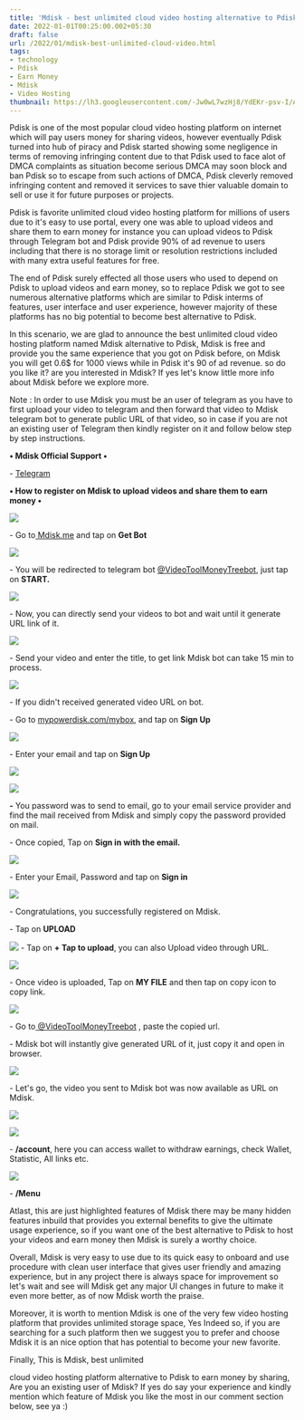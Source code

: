 ```yaml
---
title: 'Mdisk - best unlimited cloud video hosting alternative to Pdisk.'
date: 2022-01-01T00:25:00.002+05:30
draft: false
url: /2022/01/mdisk-best-unlimited-cloud-video.html
tags: 
- technology
- Pdisk
- Earn Money
- Mdisk
- Video Hosting
thumbnail: https://lh3.googleusercontent.com/-Jw0wL7wzHj8/YdEKr-psv-I/AAAAAAAAIPk/E7Mp4Qo6H58sWSkupaTLNI9cLfQgWrP2gCNcBGAsYHQ/s1600/1641089707219442-0.png
---
```


  

Pdisk is one of the most popular cloud video hosting platform on internet which will pay users money for sharing videos, however eventually Pdisk turned into hub of piracy and Pdisk started showing some negligence in terms of removing infringing content due to that Pdisk used to face alot of DMCA complaints as situation become serious DMCA may soon block and ban Pdisk so to escape from such actions of DMCA, Pdisk cleverly removed infringing content and removed it services to save thier valuable domain to sell or use it for future purposes or projects.

  

Pdisk is favorite unlimited cloud video hosting platform for millions of users due to it's easy to use portal, every one was able to upload videos and share them to earn money for instance you can upload videos to Pdisk through Telegram bot and Pdisk provide 90% of ad revenue to users including that there is no storage limit or resolution restrictions included with many extra useful features for free.

  

The end of Pdisk surely effected all those users who used to depend on Pdisk to upload videos and earn money, so to replace Pdisk we got to see numerous alternative platforms which are similar to Pdisk interms of features, user interface and user experience, however majority of these platforms has no big potential to become best alternative to Pdisk.

  

In this scenario, we are glad to announce the best unlimited cloud video hosting platform named Mdisk alternative to Pdisk, Mdisk is free and provide you the same experience that you got on Pdisk before, on Mdisk you will get 0.6$ for 1000 views while in Pdisk it's 90 of ad revenue. so do you like it? are you interested in Mdisk? If yes let's know little more info about Mdisk before we explore more.

  

Note : In order to use Mdisk you must be an user of telegram as you have to first upload your video to telegram and then forward that video to Mdisk telegram bot to generate public URL of that video, so in case if you are not an existing user of Telegram then kindly register on it and follow below step by step instructions.

**• Mdisk Official Support •**

\- [Telegram](http://t.me/mdisk_support)

  

**• How to register on Mdisk to upload videos and share them to earn money •**

 **![](https://lh3.googleusercontent.com/-mcmM069ZLBY/Yc9SEH_WvCI/AAAAAAAAINg/cMmNPXlwQWkN6GBhMTbsW9qMr6QxUpxewCNcBGAsYHQ/s1600/1640976907811467-1.png)** 

\- Go to[ ](http://t.me/%20VideoToolMoneyTreebot)[Mdisk.me](http://Mdisk.me) and tap on **Get Bot**

 **![](https://lh3.googleusercontent.com/-4gaaaDZreTQ/Yc9SC0V-wZI/AAAAAAAAINc/AqwK3b5I82YfifZ7hKj2ZJ3yg_2v826gwCNcBGAsYHQ/s1600/1640976902612047-2.png)** 

\- You will be redirected to telegram bot [@VideoToolMoneyTreebot](http://t.me/%20VideoToolMoneyTreebot), just tap on **START.**  

 **![](https://lh3.googleusercontent.com/-sgi-DBBQs3U/Yc9SBhBN2OI/AAAAAAAAINY/zCtXELD-4KAnmHkijIoxy-9Blza0iKqPwCNcBGAsYHQ/s1600/1640976896740276-3.png)** 

\- Now, you can directly send your videos to bot and wait until it generate URL link of it.

  

 ![](https://lh3.googleusercontent.com/-hxAeyrk9PUQ/Yc9SAAJSLNI/AAAAAAAAINU/W2DRhDDEIHs58VRnzAHFLYU77JncrJgMACNcBGAsYHQ/s1600/1640976890295504-4.png) 

  

\- Send your video and enter the title, to get link Mdisk bot can take 15 min to process.

  

 ![](https://lh3.googleusercontent.com/-t_oP-S9IIjs/Yc9R-vCKiVI/AAAAAAAAINQ/g34S_8ciLVswVaN-p5rQFeE3PxlG_8CdACNcBGAsYHQ/s1600/1640976885204169-5.png) 

  

  

\- If you didn't received generated video URL on bot.

  

\- Go to [mypowerdisk.com/mybox](https://www.mypowerdisk.com/mybox), and tap on **Sign Up**

 **![](https://lh3.googleusercontent.com/-eaEC2lqUy74/Yc9R9YXQb1I/AAAAAAAAINM/fI3ONE4B_rUd6fGBHliTWdnq0Si4K_JMACNcBGAsYHQ/s1600/1640976880516743-6.png)** 

\- Enter your email and tap on **Sign Up**

 **![](https://lh3.googleusercontent.com/-hm8vBSw0lpY/Yc9R8FRLJWI/AAAAAAAAINI/5V_3nPeeFTUafxcYmLhFnr1I3cfzcEO6gCNcBGAsYHQ/s1600/1640976875583821-7.png)** 

 **![](https://lh3.googleusercontent.com/-DkqmfCjoWwQ/Yc9R62XUZJI/AAAAAAAAINE/urTP1ZEqeQMvTZe9-wXwgx_1oiJ6177BACNcBGAsYHQ/s1600/1640976871198669-8.png)** 

**\-** You password was to send to email, go to your email service provider and find the mail received from Mdisk and simply copy the password provided on mail.

  

\- Once copied, Tap on **Sign in** **with the email.**

  

 ![](https://lh3.googleusercontent.com/-jsFykTHG3QU/Yc9R55VMQPI/AAAAAAAAINA/NGK_iW4GNgob0VSDnghMLkQ16nutmDVQgCNcBGAsYHQ/s1600/1640976866115447-9.png) 

  

\- Enter your Email, Password and tap on **Sign in**

 **![](https://lh3.googleusercontent.com/-np5ME-lqVO4/Yc9R4tl8ldI/AAAAAAAAIM8/bmfmFOrq5FMW36cQTdKFRTQfmaADoT5fgCNcBGAsYHQ/s1600/1640976861409515-10.png)** 

  

\- Congratulations, you successfully registered on Mdisk.

  

\- Tap on **UPLOAD**

 **![](https://lh3.googleusercontent.com/-h6LAjI9xuao/Yc9R3S5ugxI/AAAAAAAAIM4/V419TF8Knwst5eO_9sNVkuVdoF_3TxBeQCNcBGAsYHQ/s1600/1640976856797664-11.png)** \- Tap on **\+ Tap to upload**, you can also Upload video through URL.

  

 ![](https://lh3.googleusercontent.com/-Ac2hAut2q88/Yc9R2Lt6JjI/AAAAAAAAIM0/BzvNK0rK_i0791Cvt_YgWSmkiWKN6Wi7QCNcBGAsYHQ/s1600/1640976852044505-12.png) 

  

\- Once video is uploaded, Tap on **MY FILE** and then tap on copy icon to copy link.

  

 ![](https://lh3.googleusercontent.com/-taT4OudhW7c/Yc9R0yAUVoI/AAAAAAAAIMw/mgpeT0VyJJUknXKon8vvhiBiqriUE5SIACNcBGAsYHQ/s1600/1640976845933550-13.png) 

  

\- Go to[ @VideoToolMoneyTreebot](http://t.me/VideoToolMoneyTreebot) , paste the copied url.

  

\- Mdisk bot will instantly give generated URL of it, just copy it and open in browser.

  

 ![](https://lh3.googleusercontent.com/-YiNwp3ztOB0/Yc9Rze8rB4I/AAAAAAAAIMs/4bqYUAG984YRYERzlQdapXdCFoQSjsIlgCNcBGAsYHQ/s1600/1640976840785546-14.png) 

  

  

\- Let's go, the video you sent to Mdisk bot was now available as URL on Mdisk.

  

 ![](https://lh3.googleusercontent.com/--zEbmR5dPd4/Yc9RyEP4aZI/AAAAAAAAIMo/8R6k4nXBKFkw1zBSJbUvPiY429yuawMVQCNcBGAsYHQ/s1600/1640976835353022-15.png) 

  

 ![](https://lh3.googleusercontent.com/--gSd9wXfUEs/Yc9Rw0KYfzI/AAAAAAAAIMk/gtb3jmglDbI_c9chsaS9Ic31al4s6OR5gCNcBGAsYHQ/s1600/1640976830866399-16.png) 

  

  

\- **/account**, here you can access wallet to withdraw earnings, check Wallet, Statistic, All links etc.

  

 ![](https://lh3.googleusercontent.com/-RuOeHCrnePY/Yc9RvhKBehI/AAAAAAAAIMg/IbwTtDA9efsIfT1a2smD0EIkiy3E5CyiwCNcBGAsYHQ/s1600/1640976825598859-17.png) 

  

\- **/Menu**

Atlast, this are just highlighted features of Mdisk there may be many hidden features inbuild that provides you external benefits to give the ultimate usage experience, so if you want one of the best alternative to Pdisk to host your videos and earn money then Mdisk is surely a worthy choice.

  

Overall, Mdisk is very easy to use due to its quick easy to onboard and use procedure with clean user interface that gives user friendly and amazing experience, but in any project there is always space for improvement so let's wait and see will Mdisk get any major UI changes in future to make it even more better, as of now Mdisk worth the praise.

  

Moreover, it is worth to mention Mdisk is one of the very few video hosting platform that provides unlimited storage space, Yes Indeed so, if you are searching for a such platform then we suggest you to prefer and choose Mdisk it is an nice option that has potential to become your new favorite.

  

Finally, This is Mdisk, best unlimited

cloud video hosting platform alternative to Pdisk to earn money by sharing, Are you an existing user of Mdisk? If yes do say your experience and kindly mention which feature of Mdisk you like the most in our comment section below, see ya :)